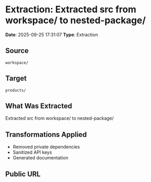 # Extraction: Extracted src from workspace/ to nested-package/

**Date**: 2025-09-25 17:31:07
**Type**: Extraction

## Source
`workspace/`

## Target
`products/`

## What Was Extracted
Extracted src from workspace/ to nested-package/

## Transformations Applied
- Removed private dependencies
- Sanitized API keys
- Generated documentation

## Public URL

